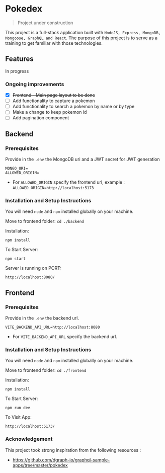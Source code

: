 # Pokedex 
> Project under construction

This project is a full-stack application built with `NodeJS, Express, MongoDB, Mongoose, GraphQL and React`.
The purpose of this project is to serve as a training to get familiar with those technologies.

## Features
In progress

### Ongoing improvements
- [x] ~~Frontend - Main page layout to be done~~
- [ ] Add functionality to capture a pokemon 
- [ ] Add functionality to search a pokemon by name or by type
- [ ] Make a change to keep pokemon id 
- [ ] Add pagination component

## Backend

### Prerequisites
Provide in the `.env` the MongoDB uri and a JWT secret for JWT generation

```
MONGO_URI=
ALLOWED_ORIGIN=
```

- For `ALLOWED_ORIGIN` specify the frontend url, example : `ALLOWED_ORIGIN=http://localhost:5173`


### Installation and Setup Instructions

You will need `node` and `npm` installed globally on your machine.

Move to frontend folder:
`cd ./backend`

Installation:

`npm install`


To Start Server:

`npm start`

Server is running on PORT:

`http://localhost:8080/`

## Frontend

### Prerequisites
Provide in the `.env` the backend url.

```
VITE_BACKEND_API_URL=http://localhost:8080
```

- For `VITE_BACKEND_API_URL` specify the backend url.

### Installation and Setup Instructions

You will need `node` and `npm` installed globally on your machine.

Move to frontend folder:
`cd ./frontend`

Installation:

`npm install`


To Start Server:

`npm run dev`

To Visit App:

`http://localhost:5173/`

### Acknowledgement
This project took strong inspiration from the following resources :
- https://github.com/dgraph-io/graphql-sample-apps/tree/master/pokedex